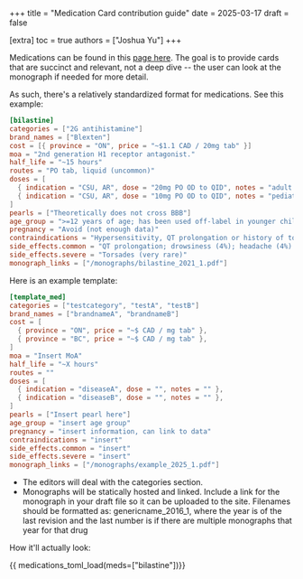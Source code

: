 +++
title = "Medication Card contribution guide"
date = 2025-03-17
draft = false

[extra]
toc = true
authors = ["Joshua Yu"]
+++

Medications can be found in this [page here](/medications/). The goal is to provide cards that are succinct and relevant, not a deep dive -- the user can look at the monograph if needed for more detail.

As such, there's a relatively standardized format for medications. See this example:

```toml
[bilastine]
categories = ["2G antihistamine"]
brand_names = ["Blexten"]
cost = [{ province = "ON", price = "~$1.1 CAD / 20mg tab" }]
moa = "2nd generation H1 receptor antagonist."
half_life = "~15 hours"
routes = "PO tab, liquid (uncommon)"
doses = [
  { indication = "CSU, AR", dose = "20mg PO OD to QID", notes = "adult dosing" },
  { indication = "CSU, AR", dose = "10mg PO OD to QID", notes = "pediatric dosing" },
]
pearls = ["Theoretically does not cross BBB"]
age_group = ">=12 years of age; has been used off-label in younger children"
pregnancy = "Avoid (not enough data)"
contraindications = "Hypersensitivity, QT prolongation or history of torsades"
side_effects.common = "QT prolongation; drowsiness (4%); headache (4%). For reference, drowisness/headache had a 2% incidence rate in placebo arm"
side_effects.severe = "Torsades (very rare)"
monograph_links = ["/monographs/bilastine_2021_1.pdf"]
```

Here is an example template:

```toml
[template_med]
categories = ["testcategory", "testA", "testB"]
brand_names = ["brandnameA", "brandnameB"]
cost = [
  { province = "ON", price = "~$ CAD / mg tab" },
  { province = "BC", price = "~$ CAD / mg tab" },
]
moa = "Insert MoA"
half_life = "~X hours"
routes = ""
doses = [
  { indication = "diseaseA", dose = "", notes = "" },
  { indication = "diseaseB", dose = "", notes = "" },
]
pearls = ["Insert pearl here"]
age_group = "insert age group"
pregnancy = "insert information, can link to data"
contraindications = "insert"
side_effects.common = "insert"
side_effects.severe = "insert"
monograph_links = ["/monographs/example_2025_1.pdf"]
```

- The editors will deal with the categories section.
- Monographs will be statically hosted and linked. Include a link for the monograph in your draft file so it can be uploaded to the site. Filenames should be formatted as: genericname_2016_1, where the year is of the last revision and the last number is if there are multiple monographs that year for that drug

How it'll actually look:

{{ medications_toml_load(meds=["bilastine"])}}
